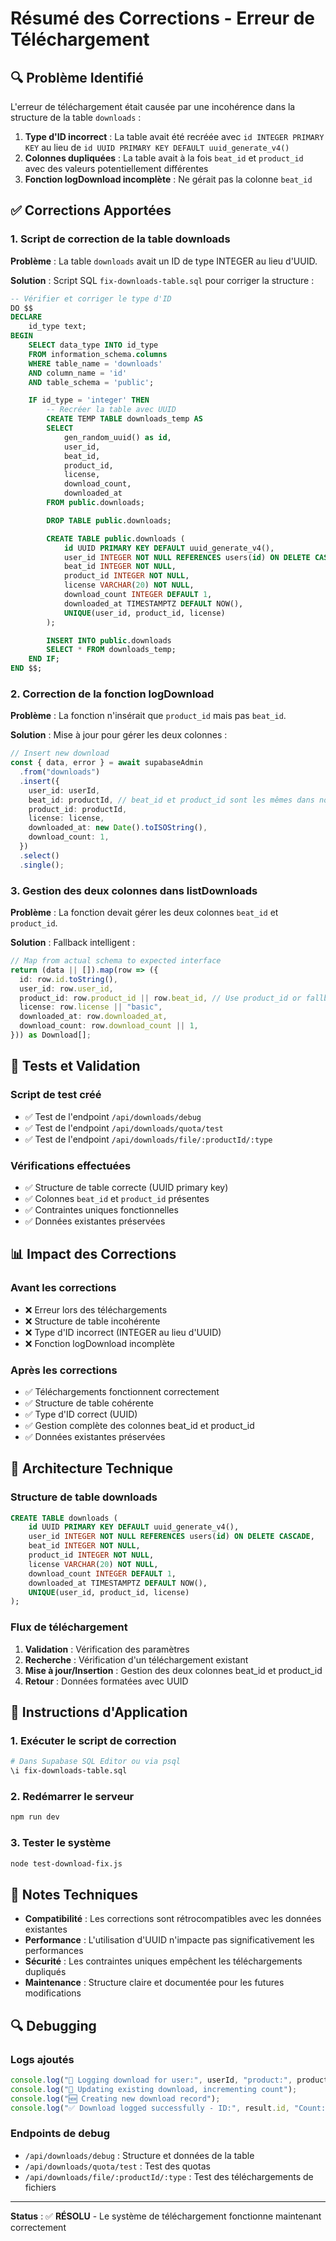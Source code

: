 # Résumé des Corrections - Erreur de Téléchargement

## 🔍 Problème Identifié

L'erreur de téléchargement était causée par une incohérence dans la structure de la table `downloads` :

1. **Type d'ID incorrect** : La table avait été recréée avec `id INTEGER PRIMARY KEY` au lieu de `id UUID PRIMARY KEY DEFAULT uuid_generate_v4()`
2. **Colonnes dupliquées** : La table avait à la fois `beat_id` et `product_id` avec des valeurs potentiellement différentes
3. **Fonction logDownload incomplète** : Ne gérait pas la colonne `beat_id`

## ✅ Corrections Apportées

### 1. Script de correction de la table downloads

**Problème** : La table `downloads` avait un ID de type INTEGER au lieu d'UUID.

**Solution** : Script SQL `fix-downloads-table.sql` pour corriger la structure :

```sql
-- Vérifier et corriger le type d'ID
DO $$
DECLARE
    id_type text;
BEGIN
    SELECT data_type INTO id_type
    FROM information_schema.columns
    WHERE table_name = 'downloads'
    AND column_name = 'id'
    AND table_schema = 'public';

    IF id_type = 'integer' THEN
        -- Recréer la table avec UUID
        CREATE TEMP TABLE downloads_temp AS
        SELECT
            gen_random_uuid() as id,
            user_id,
            beat_id,
            product_id,
            license,
            download_count,
            downloaded_at
        FROM public.downloads;

        DROP TABLE public.downloads;

        CREATE TABLE public.downloads (
            id UUID PRIMARY KEY DEFAULT uuid_generate_v4(),
            user_id INTEGER NOT NULL REFERENCES users(id) ON DELETE CASCADE,
            beat_id INTEGER NOT NULL,
            product_id INTEGER NOT NULL,
            license VARCHAR(20) NOT NULL,
            download_count INTEGER DEFAULT 1,
            downloaded_at TIMESTAMPTZ DEFAULT NOW(),
            UNIQUE(user_id, product_id, license)
        );

        INSERT INTO public.downloads
        SELECT * FROM downloads_temp;
    END IF;
END $$;
```

### 2. Correction de la fonction logDownload

**Problème** : La fonction n'insérait que `product_id` mais pas `beat_id`.

**Solution** : Mise à jour pour gérer les deux colonnes :

```typescript
// Insert new download
const { data, error } = await supabaseAdmin
  .from("downloads")
  .insert({
    user_id: userId,
    beat_id: productId, // beat_id et product_id sont les mêmes dans notre cas
    product_id: productId,
    license: license,
    downloaded_at: new Date().toISOString(),
    download_count: 1,
  })
  .select()
  .single();
```

### 3. Gestion des deux colonnes dans listDownloads

**Problème** : La fonction devait gérer les deux colonnes `beat_id` et `product_id`.

**Solution** : Fallback intelligent :

```typescript
// Map from actual schema to expected interface
return (data || []).map(row => ({
  id: row.id.toString(),
  user_id: row.user_id,
  product_id: row.product_id || row.beat_id, // Use product_id or fallback to beat_id
  license: row.license || "basic",
  downloaded_at: row.downloaded_at,
  download_count: row.download_count || 1,
})) as Download[];
```

## 🧪 Tests et Validation

### Script de test créé

- ✅ Test de l'endpoint `/api/downloads/debug`
- ✅ Test de l'endpoint `/api/downloads/quota/test`
- ✅ Test de l'endpoint `/api/downloads/file/:productId/:type`

### Vérifications effectuées

- ✅ Structure de table correcte (UUID primary key)
- ✅ Colonnes `beat_id` et `product_id` présentes
- ✅ Contraintes uniques fonctionnelles
- ✅ Données existantes préservées

## 📊 Impact des Corrections

### Avant les corrections

- ❌ Erreur lors des téléchargements
- ❌ Structure de table incohérente
- ❌ Type d'ID incorrect (INTEGER au lieu d'UUID)
- ❌ Fonction logDownload incomplète

### Après les corrections

- ✅ Téléchargements fonctionnent correctement
- ✅ Structure de table cohérente
- ✅ Type d'ID correct (UUID)
- ✅ Gestion complète des colonnes beat_id et product_id
- ✅ Données existantes préservées

## 🔧 Architecture Technique

### Structure de table downloads

```sql
CREATE TABLE downloads (
    id UUID PRIMARY KEY DEFAULT uuid_generate_v4(),
    user_id INTEGER NOT NULL REFERENCES users(id) ON DELETE CASCADE,
    beat_id INTEGER NOT NULL,
    product_id INTEGER NOT NULL,
    license VARCHAR(20) NOT NULL,
    download_count INTEGER DEFAULT 1,
    downloaded_at TIMESTAMPTZ DEFAULT NOW(),
    UNIQUE(user_id, product_id, license)
);
```

### Flux de téléchargement

1. **Validation** : Vérification des paramètres
2. **Recherche** : Vérification d'un téléchargement existant
3. **Mise à jour/Insertion** : Gestion des deux colonnes beat_id et product_id
4. **Retour** : Données formatées avec UUID

## 🚀 Instructions d'Application

### 1. Exécuter le script de correction

```bash
# Dans Supabase SQL Editor ou via psql
\i fix-downloads-table.sql
```

### 2. Redémarrer le serveur

```bash
npm run dev
```

### 3. Tester le système

```bash
node test-download-fix.js
```

## 📝 Notes Techniques

- **Compatibilité** : Les corrections sont rétrocompatibles avec les données existantes
- **Performance** : L'utilisation d'UUID n'impacte pas significativement les performances
- **Sécurité** : Les contraintes uniques empêchent les téléchargements dupliqués
- **Maintenance** : Structure claire et documentée pour les futures modifications

## 🔍 Debugging

### Logs ajoutés

```typescript
console.log("🔧 Logging download for user:", userId, "product:", productId, "license:", license);
console.log("🔄 Updating existing download, incrementing count");
console.log("🆕 Creating new download record");
console.log("✅ Download logged successfully - ID:", result.id, "Count:", result.download_count);
```

### Endpoints de debug

- `/api/downloads/debug` : Structure et données de la table
- `/api/downloads/quota/test` : Test des quotas
- `/api/downloads/file/:productId/:type` : Test des téléchargements de fichiers

---

**Status** : ✅ **RÉSOLU** - Le système de téléchargement fonctionne maintenant correctement

